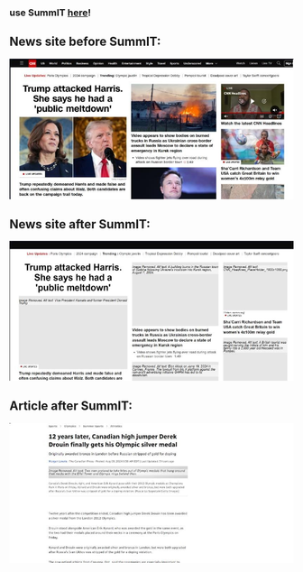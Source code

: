 ### use SummIT [here](http://99.79.195.35/)!  

## News site before SummIT:
![test](https://github.com/VidsterBroyo/SummIT/blob/c53fcaa295ba5f973cdfadac7e714bc9e5eab923/newsPreSummIT.jpg)


## News site after SummIT:  
![test](https://github.com/VidsterBroyo/SummIT/blob/c53fcaa295ba5f973cdfadac7e714bc9e5eab923/newsPostSummIT.jpg)


## Article after SummIT:
![test](https://github.com/VidsterBroyo/SummIT/blob/1196721ec5f12b73bf7f27fc812c6d3444e8064f/articlePostSummIT.jpg)
